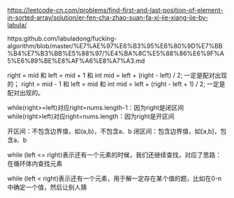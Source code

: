 https://leetcode-cn.com/problems/find-first-and-last-position-of-element-in-sorted-array/solution/er-fen-cha-zhao-suan-fa-xi-jie-xiang-jie-by-labula/


https:github.com/labuladong/fucking-algorithm/blob/master/%E7%AE%97%E6%B3%95%E6%80%9D%E7%BB%B4%E7%B3%BB%E5%88%97/%E4%BA%8C%E5%88%86%E6%9F%A5%E6%89%BE%E8%AF%A6%E8%A7%A3.md








right = mid 和 left = mid + 1 和 int mid = left + (right - left) / 2; 一定是配对出现的；
right = mid - 1 和 left = mid 和 int mid = left + (right - left + 1) / 2; 一定是配对出现的。




while(right>=left)对应right=nums.length-1：因为right是闭区间
while(right>left)对应right=nums.length：因为right是开区间


开区间：不包含边界值，如(a,b)，不包含a、b
闭区间：包含边界值，如[a,b]，包含a、b

while (left <= right)表示还有一个元素的时候，我们还继续查找，对应了思路：在循环体内查找元素

while (left < right)表示还有一个元素，用于解一定存在某个值的题，比如在0-n中确定一个值，然后让别人猜
